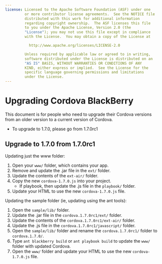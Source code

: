 ```yaml
---
license: Licensed to the Apache Software Foundation (ASF) under one
         or more contributor license agreements.  See the NOTICE file
         distributed with this work for additional information
         regarding copyright ownership.  The ASF licenses this file
         to you under the Apache License, Version 2.0 (the
         "License"); you may not use this file except in compliance
         with the License.  You may obtain a copy of the License at

           http://www.apache.org/licenses/LICENSE-2.0

         Unless required by applicable law or agreed to in writing,
         software distributed under the License is distributed on an
         "AS IS" BASIS, WITHOUT WARRANTIES OR CONDITIONS OF ANY
         KIND, either express or implied.  See the License for the
         specific language governing permissions and limitations
         under the License.
---
```


Upgrading Cordova BlackBerry
============================

This document is for people who need to upgrade their Cordova versions from an older version to a current version of Cordova.

- To upgrade to 1.7.0, please go from 1.7.0rc1

## Upgrade to 1.7.0 from 1.7.0rc1 ##

Updating just the www folder:

1. Open your `www/` folder, which contains your app.
2. Remove and update the .jar file in the `ext/` folder.
3. Update the contents of the `ext-air/` folder.
4. Copy the new `cordova-1.7.0.js` into your project.
    - If playbook, then update the .js file in the `playbook/` folder.
5. Update your HTML to use the new `cordova-1.7.0.js` file.


Updating the sample folder (ie, updating using the ant tools):

1. Open the `sample/lib/` folder.
2. Update the .jar file in the `cordova.1.7.0rc1/ext/` folder.
3. Update the contents of the `cordova.1.7.0rc1/ext-air/` folder.
4. Update the .js file in the `cordova.1.7.0rc1/javascript/` folder.
5. Open the `sample/lib/` folder and rename the `cordova.1.7.0rc1/` folder to `cordova.1.7.0/`.
6. Type `ant blackberry build` or `ant playbook build` to update the `www/` folder with updated Cordova.
7. Open the `www/` folder and update your HTML to use the new `cordova-1.7.0.js` file.


